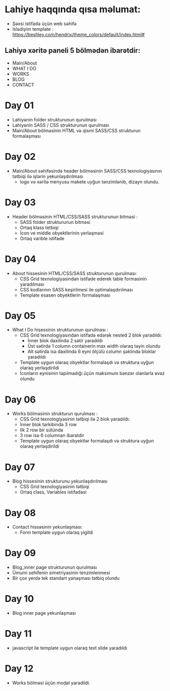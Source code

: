 # Lahiye haqqında qısa məlumat:

 - Şəxsi istifadə üçün web səhifə
 - Islədiyim template : https://beshley.com/hendrix/theme_colors/default/index.html#

 ## Lahiyə xəritə paneli 5 bölmədən ibarətdir:

  - Main/About
  - WHAT I DO
  - WORKS
  - BLOG
  - CONTACT

# Day 01

- Lahiyənin folder strukturunun qurulması
- Lahiyənin SASS / CSS strukturunun qurulması
- Main/About bölməsinin HTML və qismi SASS/CSS strukturun formalaşması

# Day 02

- Main/About səhifəsində header bölməsinin SASS/CSS texnologiyasının tətbiqi ilə işlərin yekunlaşdırılması
  - logo və xəritə menyusu makete uyğun tənzimlənib, dizayn olundu.

# Day 03

 - Header bölməsinin HTML/CSS/SASS strukturunun bitməsi :
   - SASS folder strukturunun bitməsi 
   - Ortaq klass tetbiqi 
   - İcon ve middle obyektlerinin yerləşməsi
   - Ortaq varible istifade 

# Day 04

- About hissesinin HTML/CSS/SASS strukturunun qurulması:
  - CSS Grid texnologiyasindan istifade ederek table formasinin yaradılması
  - CSS kodlarının SASS keşirilmesi ile optimalaşdırılması
  - Template esasen obyektlerin formalaşması

# Day 05

- What I Do hisessinin strukturunun qurulması :
  - CSS Grid texnologiyasından istifadə edərək nested 2 blok yaradıldı:
    - İnner blok daxilində 2 sətir yaradıldı
    - Üst sətirdə 1 column containerin max width olaraq təyin olundu
    - Alt sətirdə isə daxilində 6 eyni ölçülü column şəklində bloklar yaradıldı
  - Template uygun olaraq obyektlər formalaşdı və struktura uyğun olaraq yerləşdirildi
  - İconların eynisinin tapılmadığı üçün maksimum bənzər olanlarla əvəz olundu

# Day 06

- Works bölməsinin strukturun qurulması :
  - CSS Grid texnologiyasinin tətbiqi ilə 2 blok yaradıldı:
   - İnner blok tərkibində 3 row
   - Ilk 2 row bir sütünda 
   - 3 row isə 6 columnan ibarətdir
  - Template uygun olaraq obyektlər formalaşdı və struktura uyğun olaraq yerləşdirildi

# Day 07

- Blog hissesinin strukturunu yekunlaşdırılması
  - CSS Grid texnologiyasinin tətbiqi
  - Ortaq class, Variables istifadəsi

# Day 08

- Contact hissəsinin yekunlaşması:
  - Form template uygun olaraq yigildi

# Day 09

- Blog_inner page strukturunun qurulması
- Ümumi sehifenin simetriyasinin tenzimlenmesi
- Bir çox yerdə tek standart yanaşması tətbiq olundu 

# Day 10

- Blog inner page yekunlaşması

# Day 11

- javascript ile template uygun olaraq text slide yaradıldı

# Day 12

- Works bölməsi üçün modal yaradildi.
